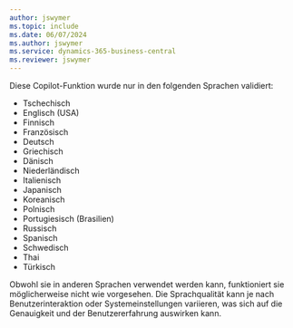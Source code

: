 ```yaml
---
author: jswymer
ms.topic: include
ms.date: 06/07/2024
ms.author: jswymer
ms.service: dynamics-365-business-central
ms.reviewer: jswymer
---
```

Diese Copilot-Funktion wurde nur in den folgenden Sprachen validiert:

- Tschechisch
- Englisch (USA)
- Finnisch
- Französisch
- Deutsch
- Griechisch
- Dänisch
- Niederländisch
- Italienisch
- Japanisch
- Koreanisch
- Polnisch
- Portugiesisch (Brasilien)
- Russisch
- Spanisch
- Schwedisch
- Thai
- Türkisch

Obwohl sie in anderen Sprachen verwendet werden kann, funktioniert sie möglicherweise nicht wie vorgesehen. Die Sprachqualität kann je nach Benutzerinteraktion oder Systemeinstellungen variieren, was sich auf die Genauigkeit und der Benutzererfahrung auswirken kann.